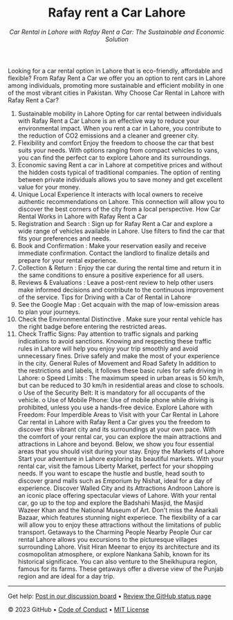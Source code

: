 <header>

<!--
  <<< Author notes: Course header >>>
  Include a 1280×640 image, course title in sentence case, and a concise description in emphasis.
  In your repository settings: enable template repository, add your 1280×640 social image, auto delete head branches.
  Add your open source license, GitHub uses MIT license.
-->

# Rafay rent a Car Lahore

_Car Rental in Lahore with Rafay Rent a Car: The Sustainable and Economic Solution_

</header>

<!--
  <<< Author notes: Step 1 >>>
  Choose 3-5 steps for your course.
  The first step is always the hardest, so pick something easy!
  Link to docs.github.com for further explanations.
  Encourage users to open new tabs for steps!
-->

Looking for a car rental option in Lahore that is eco-friendly, affordable and flexible? From Rafay Rent a Car we offer you an option to rent cars in Lahore among individuals, promoting more sustainable and efficient mobility in one of the most vibrant cities in Pakistan.
Why Choose Car Rental in Lahore with Rafay Rent a Car?
1.	Sustainable mobility in Lahore Opting for car rental between individuals with Rafay Rent a Car Lahore is an effective way to reduce your environmental impact. When you rent a car in Lahore, you contribute to the reduction of CO2 emissions and a cleaner and greener city.
2.	Flexibility and comfort Enjoy the freedom to choose the car that best suits your needs. With options ranging from compact vehicles to vans, you can find the perfect car to explore Lahore and its surroundings.
3.	Economic saving Rent a car in Lahore at competitive prices and without the hidden costs typical of traditional companies. The option of renting between private individuals allows you to save money and get excellent value for your money.
4.	Unique Local Experience It interacts with local owners to receive authentic recommendations on Lahore. This connection will allow you to discover the best corners of the city from a local perspective.
How Car Rental Works in Lahore with Rafay Rent a Car
1.	Registration and Search : Sign up for Rafay Rent a Car and explore a wide range of vehicles available in Lahore. Use filters to find the car that fits your preferences and needs.
2.	Book and Confirmation : Make your reservation easily and receive immediate confirmation. Contact the landlord to finalize details and prepare for your rental experience.
3.	Collection & Return : Enjoy the car during the rental time and return it in the same conditions to ensure a positive experience for all users.
4.	Reviews & Evaluations : Leave a post-rent review to help other users make informed decisions and contribute to the continuous improvement of the service.
Tips for Driving with a Car of Rental in Lahore
1.	See the Google Map : Get acquain with the map of low-emission areas to plan your journeys.
2.	Check the Environmental Distinctive . Make sure your rental vehicle has the right badge before entering the restricted areas.
3.	Check Traffic Signs: Pay attention to traffic signals and parking indications to avoid sanctions.
Knowing and respecting these traffic rules in Lahore will help you enjoy your trip smoothly and avoid unnecessary fines. Drive safely and make the most of your experience in the city.
General Rules of Movement and Road Safety
In addition to the restrictions and labels, it follows these basic rules for safe driving in Lahore:
o	Speed Limits : The maximum speed in urban areas is 50 km/h, but can be reduced to 30 km/h in residential areas and close to schools.
o	Use of the Security Belt: It is mandatory for all occupants of the vehicle.
o	Use of Mobile Phone: Use of mobile phone while driving is prohibited, unless you use a hands-free device.
Explore Lahore with Freedom: Four Imperdible Areas to Visit with your Car Rental in Lahore
Car rental in Lahore with Rafay Rent a Car gives you the freedom to discover this vibrant city and its surroundings at your own pace. With the comfort of your rental car, you can explore the main attractions and attractions in Lahore and beyond. Below, we show you four essential areas that you should visit during your stay.
Enjoy the Markets of Lahore
Start your adventure in Lahore exploring its beautiful markets. With your rental car, visit the famous Liberty Market, perfect for your shopping needs. If you want to escape the hustle and bustle, head south to discover grand malls such as Emporium by Nishat, ideal for a day of experience.
Discover Walled City and its Attractions
Androon Lahore is an iconic place offering spectacular views of Lahore. With your rental car, go up to the top and explore the Badshahi Masjid, the Masjid Wazeer Khan and the National Museum of Art. Don't miss the Anarkali Bazaar, which features stunning night experiece. The flexibility of a car will allow you to enjoy these attractions without the limitations of public transport.
Getaways to the Charming People Nearby People
Our car rental Lahore allows you excursions to the picturesque villages surrounding Lahore. Visit Hiran Meenar to enjoy its architecture and its cosmopolitan atmosphere, or explore Nankana Sahib, known for its historical significace. You can also venture to the Sheikhupura region, famous for its farms. These getaways offer a diverse view of the Punjab region and are ideal for a day trip.



<footer>

<!--
  <<< Author notes: Footer >>>
  Add a link to get support, GitHub status page, code of conduct, license link.
-->

---

Get help: [Post in our discussion board](https://github.com/orgs/skills/discussions/categories/github-pages) &bull; [Review the GitHub status page](https://www.githubstatus.com/)

&copy; 2023 GitHub &bull; [Code of Conduct](https://www.contributor-covenant.org/version/2/1/code_of_conduct/code_of_conduct.md) &bull; [MIT License](https://gh.io/mit)

</footer>

